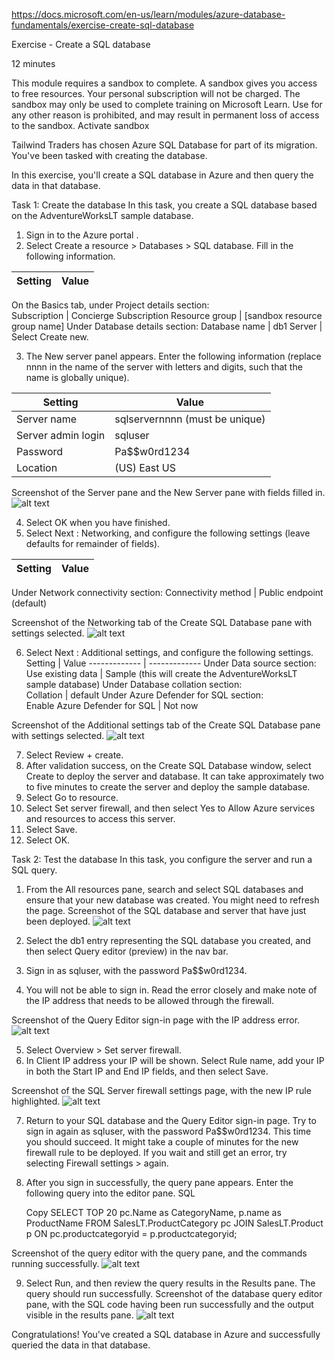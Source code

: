 https://docs.microsoft.com/en-us/learn/modules/azure-database-fundamentals/exercise-create-sql-database


Exercise - Create a SQL database

12 minutes

This module requires a sandbox to complete. A sandbox gives you access to free resources. Your personal subscription will not be charged. The sandbox may only be used to complete training on Microsoft Learn. Use for any other reason is prohibited, and may result in permanent loss of access to the sandbox.
Activate sandbox

Tailwind Traders has chosen Azure SQL Database for part of its migration. You've been tasked with creating the database.

In this exercise, you'll create a SQL database in Azure and then query the data in that database.


Task 1: Create the database
In this task, you create a SQL database based on the AdventureWorksLT sample database.

1. Sign in to the Azure portal .
2. Select Create a resource > Databases > SQL database. Fill in the following information.

Setting	|   Value
------------- | -------------
On the Basics tab, under Project details section:	
Subscription	|  Concierge Subscription
Resource group	|  [sandbox resource group name]
Under Database details section:	
Database name   | 	db1
Server  | 	Select Create new.

3. The New server panel appears. Enter the following information (replace nnnn in the name of the server with letters and digits, such that the name is globally unique).


Setting	|  Value
------------- | -------------
Server name	|  sqlservernnnn (must be unique)
Server admin login	  | sqluser
Password	|  Pa$$w0rd1234
Location	|  (US) East US

Screenshot of the Server pane and the New Server pane with fields filled in.
![alt text](https://docs.microsoft.com/en-us/learn/azure-fundamentals/azure-database-fundamentals/media/server-pane-expanded.png#lightbox)

4. Select OK when you have finished.
5. Select Next : Networking, and configure the following settings (leave defaults for remainder of fields).

Setting  |	Value
------------- | -------------
Under Network connectivity section:	
Connectivity method	|  Public endpoint (default)
 
Screenshot of the Networking tab of the Create SQL Database pane with settings selected.
![alt text](https://docs.microsoft.com/en-us/learn/azure-fundamentals/azure-database-fundamentals/media/tab.png)

6. Select Next : Additional settings, and configure the following settings.
Setting  |  Value
------------- | -------------
Under Data source section:	
Use existing data	|  Sample (this will create the AdventureWorksLT sample database)
Under Database collation section:	
Collation	 |  default
Under Azure Defender for SQL section:	
Enable Azure Defender for SQL	|  Not now

Screenshot of the Additional settings tab of the Create SQL Database pane with settings selected.
![alt text](https://docs.microsoft.com/en-us/learn/azure-fundamentals/azure-database-fundamentals/media/additional-settings-tab.png)

7. Select Review + create.
8. After validation success, on the Create SQL Database window, select Create to deploy the server and database.
It can take approximately two to five minutes to create the server and deploy the sample database.
9. Select Go to resource.
10. Select Set server firewall, and then select Yes to Allow Azure services and resources to access this server.
11. Select Save.
12. Select OK.



Task 2: Test the database
In this task, you configure the server and run a SQL query.

1. From the All resources pane, search and select SQL databases and ensure that your new database was created. You might need to refresh the page.
Screenshot of the SQL database and server that have just been deployed.
![alt text](https://docs.microsoft.com/en-us/learn/azure-fundamentals/azure-database-fundamentals/media/sql-database.png)

2. Select the db1 entry representing the SQL database you created, and then select Query editor (preview) in the nav bar.
3. Sign in as sqluser, with the password Pa$$w0rd1234.
4. You will not be able to sign in. Read the error closely and make note of the IP address that needs to be allowed through the firewall.

Screenshot of the Query Editor sign-in page with the IP address error.
![alt text](https://docs.microsoft.com/en-us/learn/azure-fundamentals/azure-database-fundamentals/media/query-editor-login.png)

5. Select Overview > Set server firewall.
6. In Client IP address your IP will be shown. Select Rule name, add your IP in both the Start IP and End IP fields, and then select Save.

Screenshot of the SQL Server firewall settings page, with the new IP rule highlighted.
![alt text](https://docs.microsoft.com/en-us/learn/azure-fundamentals/azure-database-fundamentals/media/sql-server-firewall-settings.png)

7. Return to your SQL database and the Query Editor sign-in page. Try to sign in again as sqluser, with the password Pa$$w0rd1234. This time you should succeed. It might take a couple of minutes for the new firewall rule to be deployed. If you wait and still get an error, try selecting Firewall settings > again.
8. After you sign in successfully, the query pane appears. Enter the following query into the editor pane.
SQL

    Copy
    SELECT TOP 20 pc.Name as CategoryName, p.name as ProductName
    FROM SalesLT.ProductCategory pc
    JOIN SalesLT.Product p
    ON pc.productcategoryid = p.productcategoryid;

Screenshot of the query editor with the query pane, and the commands running successfully.
![alt text](https://docs.microsoft.com/en-us/learn/azure-fundamentals/azure-database-fundamentals/media/query-editor-expanded.png#lightbox)

9. Select Run, and then review the query results in the Results pane. The query should run successfully.
Screenshot of the database query editor pane, with the SQL code having been run successfully and the output visible in the results pane.
![alt text](https://docs.microsoft.com/en-us/learn/azure-fundamentals/azure-database-fundamentals/media/database-query-editor-pane.png)


Congratulations! You've created a SQL database in Azure and successfully queried the data in that database.
